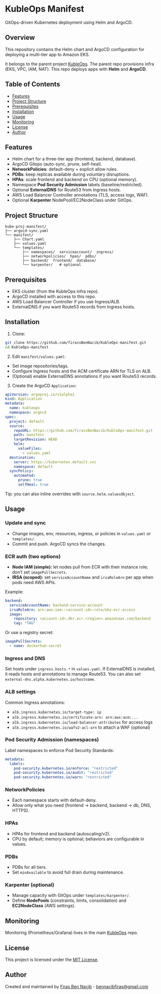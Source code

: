 # KubleOps Manifest

GitOps-driven Kubernetes deployment using Helm and ArgoCD.

## Overview

This repository contains the Helm chart and ArgoCD configuration for deploying a multi-tier app to Amazon EKS.

It belongs to the parent project [KubleOps](https://github.com/firassBenNacib/KubleOps.git). The parent repo provisions infra (EKS, VPC, IAM, NAT). This repo deploys apps with **Helm** and **ArgoCD**.

## Table of Contents

* [Features](#features)
* [Project Structure](#project-structure)
* [Prerequisites](#prerequisites)
* [Installation](#installation)
* [Usage](#usage)
* [Monitoring](#monitoring)
* [License](#license)
* [Author](#author)

## Features

* Helm chart for a three-tier app (frontend, backend, database).
* ArgoCD Gitops (auto-sync, prune, self-heal).
* **NetworkPolicies**: default-deny + explicit allow rules.
* **PDBs**: keep replicas available during voluntary disruptions.
* **HPAs**: scale frontend and backend on CPU (optional memory).
* Namespace **Pod Security Admission** labels (baseline/restricted).
* Optional **ExternalDNS** for Route53 from Ingress hosts.
* AWS Load Balancer Controller annotations (TLS, access logs, WAF).
* Optional **Karpenter** NodePool/EC2NodeClass under GitOps.

## Project Structure

```plaintext
kube-proj-manifest/
├── argocd-sync.yaml
└── manifest/
    ├── Chart.yaml
    ├── values.yaml
    └── templates/
        ├── namespaces/  serviceaccount/  ingress/
        ├── networkpolicies/  hpas/  pdbs/
        ├── backend/  frontend/  database/
        └── karpenter/   # optional
```

## Prerequisites

* EKS cluster (from the KubleOps infra repo).
* ArgoCD installed with access to this repo.
* AWS Load Balancer Controller if you use Ingress/ALB.
* ExternalDNS if you want Route53 records from Ingress hosts.

## Installation

1. Clone:

```bash
git clone https://github.com/firassBenNacib/KubleOps-manifest.git
cd KubleOps-manifest
```

2. Edit `manifest/values.yaml`:

* Set image repositories/tags.
* Configure Ingress hosts and the ACM certificate ARN for TLS on ALB.
* (Optional) enable ExternalDNS annotations if you want Route53 records.

3. Create the ArgoCD `Application`:

```yaml
apiVersion: argoproj.io/v1alpha1
kind: Application
metadata:
  name: kubleops
  namespace: argocd
spec:
  project: default
  source:
    repoURL: https://github.com/firassBenNacib/KubleOps-manifest.git
    path: manifest
    targetRevision: HEAD
    helm:
      valueFiles:
        - values.yaml
  destination:
    server: https://kubernetes.default.svc
    namespace: default
  syncPolicy:
    automated:
      prune: true
      selfHeal: true
```

Tip: you can also inline overrides with `source.helm.valuesObject`.

## Usage

### Update and sync

* Change images, env, resources, ingress, or policies in `values.yaml` or `templates/`.
* Commit and push. ArgoCD syncs the changes.

### ECR auth (two options)

* **Node IAM (simple):** let nodes pull from ECR with their instance role; don’t set `imagePullSecrets`.
* **IRSA (scoped):** set `serviceAccountName` and `irsaRoleArn` per app when pods need AWS APIs.

Example:

```yaml
backend:
  serviceAccountName: backend-service-account
  irsaRoleArn: arn:aws:iam::<account-id>:role/eks-ecr-access
  image:
    repository: <account-id>.dkr.ecr.<region>.amazonaws.com/backend
    tag: "TAG"
```

Or use a registry secret:

```yaml
imagePullSecrets:
  - name: dockerhub-secret
```

### Ingress and DNS

Set hosts under `ingress.hosts.*` in `values.yaml`. If ExternalDNS is installed, it reads hosts and annotations to manage Route53. You can also set `external-dns.alpha.kubernetes.io/hostname`.

### ALB settings

Common Ingress annotations:

* `alb.ingress.kubernetes.io/target-type: ip`
* `alb.ingress.kubernetes.io/certificate-arn: arn:aws:acm:...`
* `alb.ingress.kubernetes.io/load-balancer-attributes` for access logs
* `alb.ingress.kubernetes.io/wafv2-acl-arn` to attach a WAF (optional)

### Pod Security Admission (namespaces)

Label namespaces to enforce Pod Security Standards:

```yaml
metadata:
  labels:
    pod-security.kubernetes.io/enforce: "restricted"
    pod-security.kubernetes.io/audit: "restricted"
    pod-security.kubernetes.io/warn: "restricted"
```

### NetworkPolicies

* Each namespace starts with default-deny.
* Allow only what you need (frontend → backend, backend → db, DNS, HTTPS).

### HPAs

* HPAs for frontend and backend (autoscaling/v2).
* CPU by default; memory is optional; behaviors are configurable in values.

### PDBs

* PDBs for all tiers.
* Set `minAvailable` to avoid full drain during maintenance.

### Karpenter (optional)

* Manage capacity with GitOps under `templates/karpenter/`.
* Define **NodePools** (constraints, limits, consolidation) and **EC2NodeClass** (AWS settings).

## Monitoring

Monitoring (Prometheus/Grafana) lives in the main [KubleOps](https://github.com/firassBenNacib/KubleOps) repo.

## License

This project is licensed under the [MIT License](./LICENSE).

## Author

Created and maintained by [Firas Ben Nacib](https://github.com/firassBenNacib) - [bennacibfiras@gmail.com](mailto:bennacibfiras@gmail.com)
